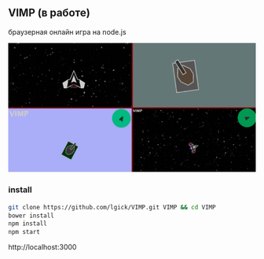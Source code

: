 ## VIMP (в работе)

браузерная онлайн игра на node.js

![poster](https://github.com/hnoe/VIMP/raw/master/public/img/poster.png)



### install
```bash
git clone https://github.com/lgick/VIMP.git VIMP && cd VIMP
bower install
npm install
npm start
```

http://localhost:3000

